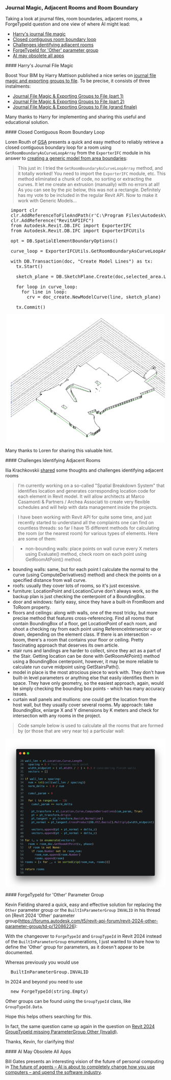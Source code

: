 <head>
<meta http-equiv="Content-Type" content="text/html; charset=utf-8">
<link rel="stylesheet" type="text/css" href="bc.css">
<script src="https://cdn.rawgit.com/google/code-prettify/master/loader/run_prettify.js" type="text/javascript"></script>
</head>

<!---

- Boost Your BIM by Harry Mattison
  Journal File Magic & Exporting Groups to File (the grand finale)
  https://boostyourbim.wordpress.com/2023/11/03/journal-file-magic-exporting-groups-to-file-the-grand-finale/
  Journal File Magic & Exporting Groups to File (part 2)
  https://boostyourbim.wordpress.com/2023/11/02/journal-file-magic-exporting-groups-to-file-part-2/
  Journal File Magic & Exporting Groups to File (part 1)
  https://boostyourbim.wordpress.com/2023/11/01/journal-file-magic-exporting-groups-to-file-part-1/

- replacing [Revit 2024 'Other' Parameter Group] or BuiltInParameterGroup.INVALID
  Revit 2024 'Other' Parameter Group
  https://forums.autodesk.com/t5/revit-api-forum/revit-2024-other-parameter-group/td-p/12086226

twitter:

 with the @AutodeskAPS @AutodeskRevit #RevitAPI #BIM @DynamoBIM @AutodeskAPS

Taking a look at journal files, room boundaries, adjacent rooms, a ForgeTypeId question and where AI might lead
&ndash; Harry's journal file magic
&ndash; Closed contiguous room boundary loop
&ndash; Challenges identifying adjacent rooms
&ndash; ForgeTypeId for 'Other' parameter group
&ndash; AI may obsolete all apps...

linkedin:

#BIM #DynamoBIM #AutodeskAPS #Revit #API #IFC #SDK #Autodesk #AEC #adsk

the [Revit API discussion forum](http://forums.autodesk.com/t5/revit-api-forum/bd-p/160) thread

<center>
<img src="img/" alt="" title="" width="600"/>
<p style="font-size: 80%; font-style:italic"></p>
</center>

-->

### Journal Magic, Adjacent Rooms and Room Boundary

Taking a look at journal files, room boundaries, adjacent rooms, a ForgeTypeId question and one view of where AI might lead:

- [Harry's journal file magic](#2)
- [Closed contiguous room boundary loop](#3)
- [Challenges identifying adjacent rooms](#4)
- [ForgeTypeId for 'Other' parameter group](#5)
- [AI may obsolete all apps](#6)

####<a name="2"></a> Harry's Journal File Magic

Boost Your BIM by Harry Mattison published a nice series
on [journal file magic and exporting groups to file](https://boostyourbim.wordpress.com/2023/11/03/journal-file-magic-exporting-groups-to-file-the-grand-finale/).
To be precise, it consists of three instalments:

- [Journal File Magic &amp; Exporting Groups to File (part 1)](https://boostyourbim.wordpress.com/2023/11/01/journal-file-magic-exporting-groups-to-file-part-1/)
- [Journal File Magic &amp; Exporting Groups to File (part 2)](https://boostyourbim.wordpress.com/2023/11/02/journal-file-magic-exporting-groups-to-file-part-2/)
- [Journal File Magic &amp; Exporting Groups to File (grand finale)](https://boostyourbim.wordpress.com/2023/11/03/journal-file-magic-exporting-groups-to-file-the-grand-finale/)

Many thanks to Harry for implementing and sharing this useful and educational solution.

####<a name="3"></a> Closed Contiguous Room Boundary Loop

Loren Routh of [GSA](https://www.gsa.gov) presents a quick and easy method to reliably retrieve a closed contiguous boundary loop for a room using `GetRoomBoundaryAsCurveLoopArray` from the `ExporterIFC` module in his answer
to [creating a generic model from area boundaries](https://forums.autodesk.com/t5/revit-api-forum/creating-a-generic-model-from-area-boundaries/m-p/12371317#M75201):

> This just in:
I tried the `GetRoomBoundaryAsCurveLoopArray` method, and it totally worked!
You need to import the `ExporterIFC` module, etc.
This method eliminated a chunk of code, no sorting or extracting the curves.
It let me create an extrusion (manually) with no errors at all!
As you can see by the pic below, this was not a rectangle.
Definitely has my vote to be included in the regular Revit API.
Now to make it work with Generic Models...

<pre class="prettyprint">
  import clr
  clr.AddReferenceToFileAndPath(r'C:\Program Files\Autodesk\Revit 2023\AddIns\IFCExporterUI\Autodesk.IFC.Export.UI.dll')
  clr.AddReference("RevitAPIIFC")
  from Autodesk.Revit.DB.IFC import ExporterIFC
  from Autodesk.Revit.DB.IFC import ExporterIFCUtils

  opt = DB.SpatialElementBoundaryOptions()

  curve_loop = ExporterIFCUtils.GetRoomBoundaryAsCurveLoopArray(selected_area, opt, True)

  with DB.Transaction(doc, "Create Model Lines") as tx:
    tx.Start()

    sketch_plane = DB.SketchPlane.Create(doc,selected_area.LevelId)

    for loop in curve_loop:
      for line in loop:
        crv = doc_create.NewModelCurve(line, sketch_plane)

    tx.Commit()
</pre>

<center>
<img src="img/getroomboundaryascurvelooparray.png" alt="GetRoomBoundaryAsCurveLoopArray" title="GetRoomBoundaryAsCurveLoopArray" width="500"/> <!-- Pixel Height: 1,278 Pixel Width: 1,590 -->
</center>

Many thanks to Loren for sharing this valuable hint.

####<a name="4"></a> Challenges Identifying Adjacent Rooms

Ilia Krachkovskii [shared](https://www.linkedin.com/posts/ilia-krachkovskii_im-currently-working-on-a-so-called-spatial-activity-7125803558834167808-NXwt?utm_source=share&utm_medium=member_desktop) some
thoughts and challenges identifying adjacent rooms

> I'm currently working on a so-called "Spatial Breakdown System" that identifies location and generates corresponding location code for each element in Revit model. It will allow architects at Marco Casamonti & Partners / Archea Associati to create very flexible schedules and will help with data management inside the projects.

> I have been working with Revit API for quite some time, and just recently started to understand all the complaints one can find on countless threads: so far I have 15 different methods for calculating the room (or the nearest room) for various types of elements. Here are some of them:

> - non-bounding walls: place points on wall curve every X meters using Evaluate() method, check room on each point using GetRoomAtPoint() method.
- bounding walls: same, but for each point I calculate the normal to the curve (using ComputeDerivatives() method) and check the points on a specified distance from wall curve.
- roofs: usually they cover lots of rooms, so it's just excessive.
- furniture: LocationPoint and LocationCurve don't always work, so the backup plan is just checking the centerpoint of a BoundingBox.
- door and windows: fairly easy, since they have a built-in FromRoom and ToRoom property.
- floors and ceilings: along with walls, one of the most tricky, but more precise method that features cross-referencing. Find all rooms that contain BoundingBox of a floor, get LocationPoint of each room, and shoot a checking ray from each point using ReferenceIntersector up or down, depending on the element class. If there is an intersection - boom, there's a room that contains your floor or ceiling. Pretty fascinating approach that deserves its own article.
- stair runs and landings are harder to collect, since they act as a part of the Stair. Getting location can be done with GetRoomAtPoint() method using a BoundingBox centerpoint, however, it may be more reliable to calculate run curve midpoint using GetStairsPath().
- model in place is the most atrocious piece to work with. They don't have built-in level parameters or anything else that easily identifies them in space. They have only geometry, so the easiest approach, again, would be simply checking the bounding box points - which has many accuracy issues.
- curtain wall panels and mullions: one could get the location from the host wall, but they usually cover several rooms. My approach: take BoundingBox, enlarge X and Y dimensions by K meters and check for intersection with any rooms in the project.

> Code sample below is used to calculate all the rooms that are formed by (or those that are very near to) a particular wall:

<center>
<img src="img/wall_get_all_adjacent_rooms.jpg
" alt="Retrieve adjacent rooms" title="Retrieve adjacent rooms" width="600"/> <!-- Pixel Height: 1,530 Pixel Width: 1,656 -->
</center>

####<a name="5"></a> ForgeTypeId for 'Other' Parameter Group

Kevin Fielding shared a quick, easy and effective solution for replacing the `Other` parameter group or the `BuiltInParameterGroup` `INVALID` in his thread
on [Revit 2024 'Other' parameter group\(https://forums.autodesk.com/t5/revit-api-forum/revit-2024-other-parameter-group/td-p/12086226):

With the changeover to `ForgeTypeId` and `GroupTypeId` in Revit 2024 instead of the `BuiltInParameterGroup` enumerations, I just wanted to share how to define the 'Other' group for parameters, as it doesn't appear to be documented.

Whereas previously you would use

<pre class="prettyprint">
  BuiltInParameterGroup.INVALID
</pre>

In 2024 and beyond you need to use

<pre class="prettyprint">
  new ForgeTypeId(string.Empty)
</pre>

Other groups can be found using the `GroupTypeId` class, like `GroupTypeId.Data`.

Hope this helps others searching for this.

In fact, the same question came up again in the question
on [Revit 2024 GroupTypeId missing ParameterGroup Other (Invalid)](https://forums.autodesk.com/t5/revit-api-forum/revit-2024-grouptypeid-missing-parametergroup-other-invalid/m-p/12288651/highlight/false#M74502).

Thanks, Kevin, for clarifying this!

####<a name="6"></a> AI May Obsolete All Apps

Bill Gates presents an interesting vision of the future of personal computing
in [The future of agents &ndash; AI is about to completely change how you use computers &ndash; and upend the software industry](https://www.gatesnotes.com/AI-agents).



